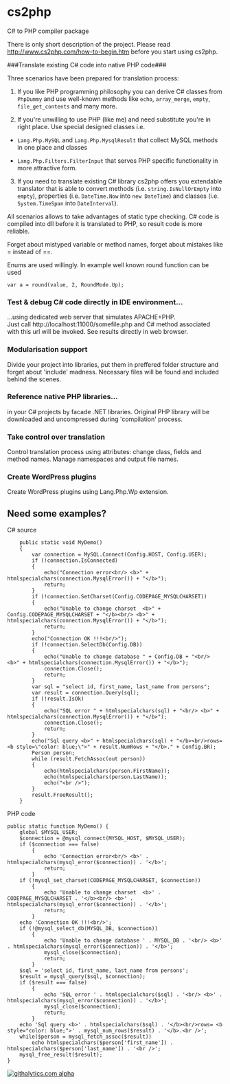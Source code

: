 cs2php
======

C# to PHP compiler package

There is only short description of the project. Please read http://www.cs2php.com/how-to-begin.htm before you start using cs2php.

###Translate existing C# code into native PHP code###

Three scenarios have been prepared for translation process:

1. If you like PHP programming philosophy you can derive C# classes from `PhpDummy` and use well-known methods like
`echo`, `array_merge`, `empty`, `file_get_contents` and many more.

2. If you're unwilling to use PHP (like me) and need substitute you're in right place. Use special designed classes i.e. 

 - `Lang.Php.MySQL` and `Lang.Php.MysqlResult` that collect MySQL methods in one place and classes
 
 - `Lang.Php.Filters.FilterInput` that serves PHP specific functionality in more attractive form.

3. If you need to translate existing C# library cs2php offers you extendable translator that is able to convert methods (i.e. `string.IsNullOrEmpty` into `empty`), properties (i.e. `DateTime.Now` into `new DateTime`)
and classes (i.e. `System.TimeSpan` into `DateInterval`).

All scenarios allows to take advantages of static type checking. C# code is compiled into dll before it is translated to PHP, so 
result code is more reliable. 

Forget about mistyped variable or method names, forget about mistakes like = instead of ==.

Enums are used willingly. In example well known round function can be used 

    var a = round(value, 2, RoundMode.Up);
 
### Test & debug C# code directly in IDE environment... ###

...using dedicated web server that simulates APACHE+PHP.  
Just call http://localhost:11000/somefile.php and C# method associated with this url will be invoked.
See results directly in web browser.

### Modularisation support ###
Divide your project into libraries, put them in preffered folder structure and forget about 'include' madness. Necessary files will be found and included behind the scenes.

### Reference native PHP libraries... ###
in your C# projects by facade .NET libraries. Original PHP library will be downloaded and uncompressed during 'compilation' process.

### Take control over translation ###

Control translation process using attributes: change class, fields and method names. Manage namespaces and output file names.

### Create WordPress plugins ###

Create WordPress plugins using Lang.Php.Wp extension. 

## Need some examples? ##

C# source

        public static void MyDemo()
        {
            var connection = MySQL.Connect(Config.HOST, Config.USER);
            if (!connection.IsConnected)
            {
                echo("Connection error<br/> <b>" + htmlspecialchars(connection.MysqlError()) + "</b>");
                return;
            }
            if (!connection.SetCharset(Config.CODEPAGE_MYSQLCHARSET))
            {
                echo("Unable to change charset  <b>" + Config.CODEPAGE_MYSQLCHARSET + "</b><br/> <b>" + htmlspecialchars(connection.MysqlError()) + "</b>");
                return;
            }
            echo("Connection OK !!!<br/>");
            if (!connection.SelectDb(Config.DB))
            {
                echo("Unable to change database " + Config.DB + "<br/> <b>" + htmlspecialchars(connection.MysqlError()) + "</b>");
                connection.Close();
                return;
            }
            var sql = "select id, first_name, last_name from persons";
            var result = connection.Query(sql);
            if (!result.IsOk)
            {
                echo("SQL error " + htmlspecialchars(sql) + "<br/> <b>" + htmlspecialchars(connection.MysqlError()) + "</b>");
                connection.Close();
                return;
            }
            echo("Sql query <b>" + htmlspecialchars(sql) + "</b><br/>rows= <b style=\"color: blue;\">" + result.NumRows + "</b>." + Config.BR);
            Person person;
            while (result.FetchAssoc(out person))
            {
                echo(htmlspecialchars(person.FirstName));
                echo(htmlspecialchars(person.LastName));
                echo("<br />");
            }
            result.FreeResult();
        }

PHP code

    public static function MyDemo() {
        global $MYSQL_USER;
        $connection = @mysql_connect(MYSQL_HOST, $MYSQL_USER);
        if ($connection === false)
            {
                echo 'Connection error<br/> <b>' . htmlspecialchars(mysql_error($connection)) . '</b>';
                return;
            }
        if (!mysql_set_charset(CODEPAGE_MYSQLCHARSET, $connection))
            {
                echo 'Unable to change charset  <b>' . CODEPAGE_MYSQLCHARSET . '</b><br/> <b>' . htmlspecialchars(mysql_error($connection)) . '</b>';
                return;
            }
        echo 'Connection OK !!!<br/>';
        if (!@mysql_select_db(MYSQL_DB, $connection))
            {
                echo 'Unable to change database ' . MYSQL_DB . '<br/> <b>' . htmlspecialchars(mysql_error($connection)) . '</b>';
                mysql_close($connection);
                return;
            }
        $sql = 'select id, first_name, last_name from persons';
        $result = mysql_query($sql, $connection);
        if ($result === false)
            {
                echo 'SQL error ' . htmlspecialchars($sql) . '<br/> <b>' . htmlspecialchars(mysql_error($connection)) . '</b>';
                mysql_close($connection);
                return;
            }
        echo 'Sql query <b>' . htmlspecialchars($sql) . '</b><br/>rows= <b style="color: blue;">' . mysql_num_rows($result) . '</b>.<br />';
        while($person = mysql_fetch_assoc($result))
            echo htmlspecialchars($person['first_name']) . htmlspecialchars($person['last_name']) . '<br />';
        mysql_free_result($result);
    }


[![githalytics.com alpha](https://cruel-carlota.pagodabox.com/d7704be271547041f28d36ce4320701e "githalytics.com")](http://githalytics.com/isukces/cs2php)